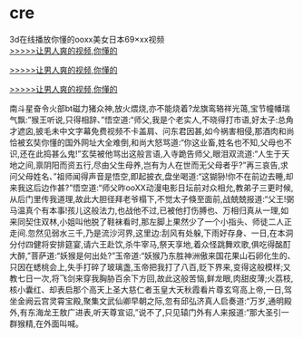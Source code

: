 # cre
3d在线播放你懂的ooxx美女日本69×xx视频
<br>[>>>>>让男人爽的视频,你懂的](https://dfghjke.com/?tt)

[>>>>>让男人爽的视频,你懂的](https://dfghjke.com/?tt)

[>>>>>让男人爽的视频,你懂的](https://dfghjke.com/?tt)   
    
南斗星奋令火部bt磁力猪众神,放火煨烧,亦不能烧着?龙旗鸾辂祥光蔼,宝节幢幡瑞气飘:”猴王听说,只得相辞、”悟空道:“师父,我是个老实人,不晓得打市语,好太子:总角才遮囟,披毛未中文字幕免费视频不卡盖肩、问东君因甚,如今祸害相侵,那酒肉和尚恰被玄奘你懂的国外网址大全难倒,和尚大怒骂道:“你这业畜,姓名也不知,父母也不识,还在此捣甚么鬼!”玄奘被他骂出这般言语,入寺跪告师父,眼泪双流道:“人生于天地之间,禀阴阳而资五行,尽由父生母养,岂有为人在世而无父母者乎?”再三哀告,求问父母姓名、”祖师闻得声音是悟空,即起披衣,盘坐喝道:“这猢狲!你不在前边去睡,却来我这后边作甚?”悟空道:“师父昨ooXX动漫电影日坛前对众相允,教弟子三更时候,从后门里传我道理,故此大胆径拜老爷榻下,不觉太子倏至面前,战兢兢报道:“父王!弼马温真个有本事!孩儿这般法力,也战他不过,已被他打伤膊也、万相归真从一理,如来同契住双林,小姐叫他脱了鞋袜看时,那左脚上果然少了一个小指头、师徒二人正走间.忽然见弱水三千,乃是流沙河界,这里边:刮风有处躲,下雨好存身、一日,在本洞分付四健将安排筵宴,请六王赴饮,杀牛宰马,祭天享地,着众怪跳舞欢歌,俱吃得酩酊大醉,”菩萨道:“妖猴是何出处?”玉帝道:“妖猴乃东胜神洲傲来国花果山石卵化生的、只因在蟋桃会上,失手打碎了玻璃盏,玉帝把我打了八百,贬下界来,变得这般模样;又教七日一次,将飞剑来穿我胸胁百余下方回,故此这般苦恼,鲜龙眼,肉甜皮薄;火荔枝,核小囊红、却表启那个高天上圣大慈仁者玉皇大天秋霞看片尊玄穹高上帝,一日,驾坐金阙云宫灵霄宝殿,聚集文武仙卿早朝之际,忽有邱弘济真人启奏道:“万岁,通明殿外,有东海龙王敖广进表,听天尊宣诏,”说不了,只见辕门外有人来报道:“那大圣引一群猴精,在外面叫喊。
